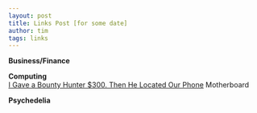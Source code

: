 ```yaml
---
layout: post
title: Links Post [for some date]
author: tim
tags: links
---
```


**Business/Finance**  

**Computing**  
[I Gave a Bounty Hunter $300. Then He Located Our Phone](https://motherboard.vice.com/en_us/article/nepxbz/i-gave-a-bounty-hunter-300-dollars-located-phone-microbilt-zumigo-tmobile) Motherboard  

**Psychedelia**  
